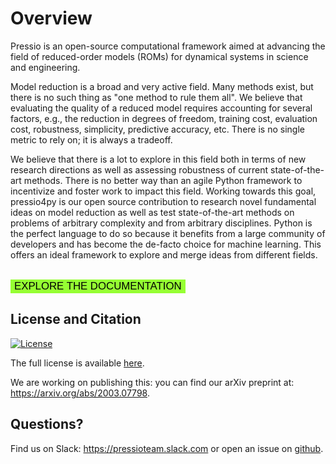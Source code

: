 
# Overview

Pressio is an open-source computational framework aimed at advancing
the field of reduced-order models (ROMs) for dynamical systems in science and engineering.

Model reduction is a broad and very active field.
Many methods exist, but there is no such thing as "one method to rule them all".
We believe that evaluating the quality of a reduced model requires accounting
for several factors, e.g., the reduction in degrees of freedom, training cost,
evaluation cost, robustness, simplicity, predictive accuracy, etc.
There is no single metric to rely on; it is always a tradeoff.

We believe that there is a lot to explore in this field both in terms
of new research directions as well as assessing robustness of current state-of-the-art methods.
There is no better way than an agile Python framework to incentivize
and foster work to impact this field. Working towards this goal,
pressio4py is our open source contribution to research novel fundamental
ideas on model reduction as well as test state-of-the-art methods on problems
of arbitrary complexity and from arbitrary disciplines. Python is the perfect
language to do so because it benefits from a large community of developers
and has become the de-facto choice for machine learning.
This offers an ideal framework to explore and merge ideas from different fields.

<br/>
<button name="button" onclick="https://pressio.github.io/pressio4py/html/index.html" style="font-size: larger; color: black; background-color: #96FF33; border: 3pt">EXPLORE THE DOCUMENTATION</button>

## License and Citation
[![License](https://img.shields.io/badge/License-BSD%203--Clause-blue.svg)](https://opensource.org/licenses/BSD-3-Clause)

The full license is available [here](https://pressio.github.io/various/license/).

We are working on publishing this: you can find our arXiv preprint at: https://arxiv.org/abs/2003.07798.

## Questions?
Find us on Slack: https://pressioteam.slack.com or open an issue on [github](https://github.com/Pressio/pressio4py).
